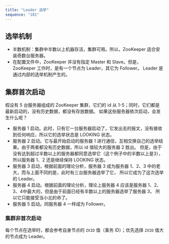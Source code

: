 ```yaml
---
title: "Leader 选举"
sequence: "101"
---
```


## 选举机制

- 半数机制：集群中半数以上机器存活，集群可用。所以，ZooKeeper 适合安装奇数台服务器。
- 在配置文件中，ZooKeeper 并没有指定 Master 和 Slave。但是，ZooKeeper 工作时，是有一个节点为 Leader，其它为 Follower。
  Leader 是通过内部的选举机制产生的。

## 集群首次启动

假设有 5 台服务器组成的 ZooKeeper 集群，它们的 id 从 1-5；同时，它们都是最新启动的，没有历史数据，都没有存放数据。
如果这些服务器依次启动，会发生什么呢？

- 服务器 1 启动。此时，只有它一台服务器启动了，它发出去的报文，没有接收到任何响应，所以它的选举状态是 LOOKING 状态。
- 服务器 2 启动。它与最开始启动的服务器 1 进行通信，互相交换自己的选举结果。由于两者都没有历史数据，所以 id 值较大的服务器 2 胜出。
  但是，由于没有达到超过半数以上的服务器都同意选举它（这个例子中的半数以上是3），所以服务器 1、2 还是继续保持 LOOKING 状态。
- 服务器 3 启动，根据前面的理论分析，服务器 3 成为服务器 1、2、3 中的老大，而与上面不同的是，此时有三台服务器选举了它，
  所以它成为了这次选举的 Leader。
- 服务器 4 启动。根据前面的理论分析，理论上服务器 4 应该是服务器 1、2、3、4中最大的，但是由于前面已经有半数以上的服务器选举了服务器 3，
  所以它只能接受当小北的命了。
- 服务器 5 启动。同服务器 4 一样成为 Follower。

### 集群非首次启动

每个节点在选举时，都会参考自身节点的 `ZXID` 值（事务 ID）；优先选择 `ZXID` 值大的节点成为 Leader。

